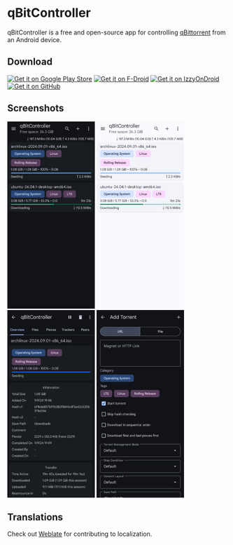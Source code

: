 # qBitController

qBitController is a free and open-source app for
controlling [qBittorrent](https://github.com/qbittorrent/qBittorrent) from an Android device.

## Download

[<img src="https://play.google.com/intl/en_us/badges/static/images/badges/en_badge_web_generic.png" alt="Get it on Google Play Store" height="75">](https://play.google.com/store/apps/details?id=dev.bartuzen.qbitcontroller)
[<img src="https://fdroid.gitlab.io/artwork/badge/get-it-on.png" alt="Get it on F-Droid" height="75">](https://f-droid.org/en/packages/dev.bartuzen.qbitcontroller)
[<img src="https://gitlab.com/IzzyOnDroid/repo/-/raw/master/assets/IzzyOnDroid.png" alt="Get it on IzzyOnDroid" height="75">](https://apt.izzysoft.de/fdroid/index/apk/dev.bartuzen.qbitcontroller)
[<img src="https://user-images.githubusercontent.com/15032958/208871323-c1c5511c-d6bc-47c8-b82b-7ce2f95f244a.png" alt="Get it on GitHub" height="75">](https://github.com/Bartuzen/qBitController/releases)

## Screenshots

<p>
<img src="fastlane/metadata/android/en-US/images/phoneScreenshots/1.png" alt="Screenshot 1" width="200" />
<img src="fastlane/metadata/android/en-US/images/phoneScreenshots/2.png" alt="Screenshot 2" width="200" />
<img src="fastlane/metadata/android/en-US/images/phoneScreenshots/3.png" alt="Screenshot 3" width="200" />
<img src="fastlane/metadata/android/en-US/images/phoneScreenshots/4.png" alt="Screenshot 4" width="200" />
</p>

## Translations

Check out [Weblate](https://hosted.weblate.org/engage/qbitcontroller) for contributing to
localization.
